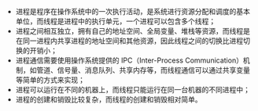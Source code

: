 -  进程是程序在操作系统中的一次执行活动，是系统进行资源分配和调度的基本单位，而线程是进程中的执行单元，一个进程可以包含多个线程；
- 进程之间相互独立，拥有自己的地址空间、全局变量、堆栈等资源，而线程是在同一进程内共享进程的地址空间和其他资源，因此线程之间的切换比进程切换的开销小；
- 进程通信需要使用操作系统提供的 IPC（Inter-Process Communication）机制，如管道、信号量、消息队列、共享内存等，而线程通信可以通过共享变量等简单的方式来实现；
- 进程可以运行在不同的机器上，而线程只能运行在同一台机器的不同进程中；
- 进程的创建和销毁比较复杂，而线程的创建和销毁相对简单。